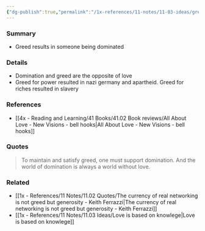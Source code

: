 ```yaml
---
{"dg-publish":true,"permalink":"/1x-references/11-notes/11-03-ideas/greed-results-in-domination/","title":"Greed results in domination","created":"2025-03-27T20:56:51.882+03:00","updated":"2025-04-10T10:34:26.147+03:00"}
---
```



### Summary
- Greed results in someone being dominated

### Details
- Domination and greed are the opposite of love
- Greed for power resulted in nazi germany and apartheid. Greed for riches resulted in slavery

### References
- [[4x - Reading and Learning/41 Books/41.02 Book reviews/All About Love - New Visions - bell hooks\|All About Love - New Visions - bell hooks]]

### Quotes
> To maintain and satisfy greed, one must support domination. And the world of domination is always a world without love.


### Related
- [[1x - References/11 Notes/11.02 Quotes/The currency of real networking is not greed but generosity - Keith Ferrazzi\|The currency of real networking is not greed but generosity - Keith Ferrazzi]]
- [[1x - References/11 Notes/11.03 Ideas/Love is based on knowlege\|Love is based on knowlege]]